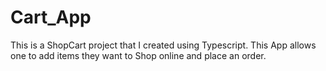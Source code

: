 # Cart_App
 This is a ShopCart project that I created using Typescript. This App allows one to add items they want to Shop online and place an order.
